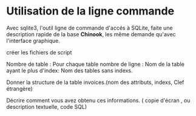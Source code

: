 # Utilisation de la ligne commande

Avec sqlite3, l'outil ligne de commande d'accés à SQLite, faite une description rapide de la base **Chinook**, les même demande qu'avec l'interface graphique.

créer les fichiers de script

Nombre de table :
Pour chaque table nombre de ligne :
Nom de la table ayant le plus d'index:
Nom des tables sans indexs.

Donner la structure de la table invoices.(nom des attributs, indexs, Clef étrangère)

Décrire comment vous avez obtenu ces informations. ( copie d'écran , ou description textuelle, code SQL)
